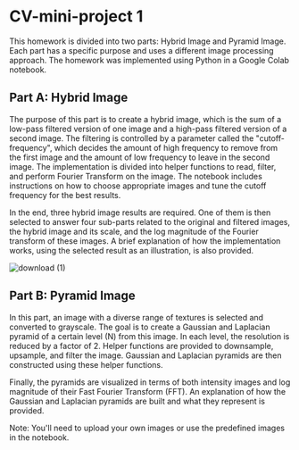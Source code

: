 # CV-mini-project 1

This homework is divided into two parts: Hybrid Image and Pyramid Image. Each part has a specific purpose and uses a different image processing approach. The homework was implemented using Python in a Google Colab notebook. 

## Part A: Hybrid Image 

The purpose of this part is to create a hybrid image, which is the sum of a low-pass filtered version of one image and a high-pass filtered version of a second image. The filtering is controlled by a parameter called the "cutoff-frequency", which decides the amount of high frequency to remove from the first image and the amount of low frequency to leave in the second image. The implementation is divided into helper functions to read, filter, and perform Fourier Transform on the image. The notebook includes instructions on how to choose appropriate images and tune the cutoff frequency for the best results.

In the end, three hybrid image results are required. One of them is then selected to answer four sub-parts related to the original and filtered images, the hybrid image and its scale, and the log magnitude of the Fourier transform of these images. A brief explanation of how the implementation works, using the selected result as an illustration, is also provided.

![download (1)](https://github.com/amashry/CV-ML-Projects/assets/98168605/ebaecd59-b48b-4945-bea4-2779a6ff450c)

## Part B: Pyramid Image

In this part, an image with a diverse range of textures is selected and converted to grayscale. The goal is to create a Gaussian and Laplacian pyramid of a certain level (N) from this image. In each level, the resolution is reduced by a factor of 2. Helper functions are provided to downsample, upsample, and filter the image. Gaussian and Laplacian pyramids are then constructed using these helper functions. 

Finally, the pyramids are visualized in terms of both intensity images and log magnitude of their Fast Fourier Transform (FFT). An explanation of how the Gaussian and Laplacian pyramids are built and what they represent is provided.


Note: You'll need to upload your own images or use the predefined images in the notebook.
